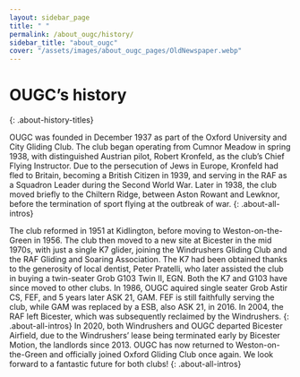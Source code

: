 ```yaml
---
layout: sidebar_page
title: " "
permalink: /about_ougc/history/
sidebar_title: "about_ougc"
cover: "/assets/images/about_ougc_pages/OldNewspaper.webp"
---
```


<title>Our History - OUGC</title>

# OUGC’s history
{: .about-history-titles}

OUGC was founded in December 1937 as part of the Oxford University and City Gliding Club. The club began operating from Cumnor Meadow in spring 1938, with distinguished Austrian pilot, Robert Kronfeld, as the club’s Chief Flying Instructor. Due to the persecution of Jews in Europe, Kronfeld had fled to Britain, becoming a British Citizen in 1939, and serving in the RAF as a Squadron Leader during the Second World War. Later in 1938, the club moved briefly to the Chiltern Ridge, between Aston Rowant and Lewknor, before the termination of sport flying at the outbreak of war.
{: .about-all-intros}

The club reformed in 1951 at Kidlington, before moving to Weston-on-the-Green in 1956. The club then moved to a new site at Bicester in the mid 1970s, with just a single K7 glider, joining the Windrushers Gliding Club and the RAF Gliding and Soaring Association. The K7 had been obtained thanks to the generosity of local dentist, Peter Pratelli, who later assisted the club in buying a twin-seater Grob G103 Twin II, EGN. Both the K7 and G103 have since moved to other clubs. In 1986, OUGC aquired single seater Grob Astir CS, FEF, and 5 years later ASK 21, GAM. FEF is still faithfully serving the club, while GAM was replaced by a ESB, also ASK 21, in 2016. In 2004, the RAF left Bicester, which was subsequently reclaimed by the Windrushers.
{: .about-all-intros}
In 2020, both Windrushers and OUGC departed Bicester Airfield, due to the Windrushers’ lease being terminated early by Bicester Motion, the landlords since 2013. OUGC has now returned to Weston-on-the-Green and officially joined Oxford Gliding Club once again. We look forward to a fantastic future for both clubs!
{: .about-all-intros}